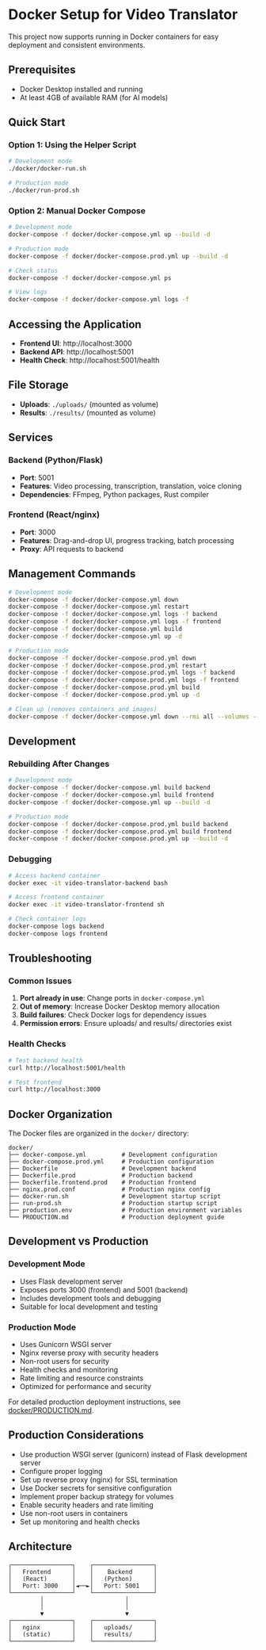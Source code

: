 # Docker Setup for Video Translator

This project now supports running in Docker containers for easy deployment and consistent environments.

## Prerequisites

- Docker Desktop installed and running
- At least 4GB of available RAM (for AI models)

## Quick Start

### Option 1: Using the Helper Script

```bash
# Development mode
./docker/docker-run.sh

# Production mode
./docker/run-prod.sh
```

### Option 2: Manual Docker Compose

```bash
# Development mode
docker-compose -f docker/docker-compose.yml up --build -d

# Production mode
docker-compose -f docker/docker-compose.prod.yml up --build -d

# Check status
docker-compose -f docker/docker-compose.yml ps

# View logs
docker-compose -f docker/docker-compose.yml logs -f
```

## Accessing the Application

- **Frontend UI**: http://localhost:3000
- **Backend API**: http://localhost:5001
- **Health Check**: http://localhost:5001/health

## File Storage

- **Uploads**: `./uploads/` (mounted as volume)
- **Results**: `./results/` (mounted as volume)

## Services

### Backend (Python/Flask)
- **Port**: 5001
- **Features**: Video processing, transcription, translation, voice cloning
- **Dependencies**: FFmpeg, Python packages, Rust compiler

### Frontend (React/nginx)
- **Port**: 3000
- **Features**: Drag-and-drop UI, progress tracking, batch processing
- **Proxy**: API requests to backend

## Management Commands

```bash
# Development mode
docker-compose -f docker/docker-compose.yml down
docker-compose -f docker/docker-compose.yml restart
docker-compose -f docker/docker-compose.yml logs -f backend
docker-compose -f docker/docker-compose.yml logs -f frontend
docker-compose -f docker/docker-compose.yml build
docker-compose -f docker/docker-compose.yml up -d

# Production mode
docker-compose -f docker/docker-compose.prod.yml down
docker-compose -f docker/docker-compose.prod.yml restart
docker-compose -f docker/docker-compose.prod.yml logs -f backend
docker-compose -f docker/docker-compose.prod.yml logs -f frontend
docker-compose -f docker/docker-compose.prod.yml build
docker-compose -f docker/docker-compose.prod.yml up -d

# Clean up (removes containers and images)
docker-compose -f docker/docker-compose.yml down --rmi all --volumes --remove-orphans
```

## Development

### Rebuilding After Changes

```bash
# Development mode
docker-compose -f docker/docker-compose.yml build backend
docker-compose -f docker/docker-compose.yml build frontend
docker-compose -f docker/docker-compose.yml up --build -d

# Production mode
docker-compose -f docker/docker-compose.prod.yml build backend
docker-compose -f docker/docker-compose.prod.yml build frontend
docker-compose -f docker/docker-compose.prod.yml up --build -d
```

### Debugging

```bash
# Access backend container
docker exec -it video-translator-backend bash

# Access frontend container
docker exec -it video-translator-frontend sh

# Check container logs
docker-compose logs backend
docker-compose logs frontend
```

## Troubleshooting

### Common Issues

1. **Port already in use**: Change ports in `docker-compose.yml`
2. **Out of memory**: Increase Docker Desktop memory allocation
3. **Build failures**: Check Docker logs for dependency issues
4. **Permission errors**: Ensure uploads/ and results/ directories exist

### Health Checks

```bash
# Test backend health
curl http://localhost:5001/health

# Test frontend
curl http://localhost:3000
```

## Docker Organization

The Docker files are organized in the `docker/` directory:

```
docker/
├── docker-compose.yml          # Development configuration
├── docker-compose.prod.yml     # Production configuration
├── Dockerfile                  # Development backend
├── Dockerfile.prod             # Production backend
├── Dockerfile.frontend.prod    # Production frontend
├── nginx.prod.conf             # Production nginx config
├── docker-run.sh               # Development startup script
├── run-prod.sh                 # Production startup script
├── production.env              # Production environment variables
└── PRODUCTION.md               # Production deployment guide
```

## Development vs Production

### Development Mode
- Uses Flask development server
- Exposes ports 3000 (frontend) and 5001 (backend)
- Includes development tools and debugging
- Suitable for local development and testing

### Production Mode
- Uses Gunicorn WSGI server
- Nginx reverse proxy with security headers
- Non-root users for security
- Health checks and monitoring
- Rate limiting and resource constraints
- Optimized for performance and security

For detailed production deployment instructions, see [docker/PRODUCTION.md](docker/PRODUCTION.md).

## Production Considerations

- Use production WSGI server (gunicorn) instead of Flask development server
- Configure proper logging
- Set up reverse proxy (nginx) for SSL termination
- Use Docker secrets for sensitive configuration
- Implement proper backup strategy for volumes
- Enable security headers and rate limiting
- Use non-root users in containers
- Set up monitoring and health checks

## Architecture

```
┌─────────────────┐    ┌─────────────────┐
│   Frontend      │    │    Backend      │
│   (React)       │    │   (Python)      │
│   Port: 3000    │◄──►│   Port: 5001    │
└─────────────────┘    └─────────────────┘
         │                       │
         │                       │
         ▼                       ▼
┌─────────────────┐    ┌─────────────────┐
│   nginx         │    │   uploads/      │
│   (static)      │    │   results/      │
└─────────────────┘    └─────────────────┘
``` 
